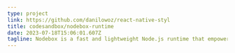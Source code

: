 ```yaml
---
type: project
link: https://github.com/danilowoz/react-native-styl
title: codesandbox/nodebox-runtime 
date: 2023-07-18T15:06:01.607Z
tagline: Nodebox is a fast and lightweight Node.js runtime that empowers you to execute server-side code seamlessly within any web browser environment.
---
```

